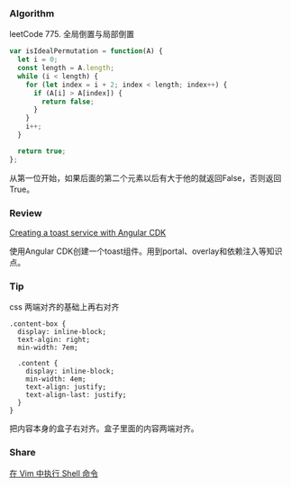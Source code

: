 ### Algorithm

leetCode 775. 全局倒置与局部倒置

``` javascript
var isIdealPermutation = function(A) {
  let i = 0;
  const length = A.length;
  while (i < length) {
    for (let index = i + 2; index < length; index++) {
      if (A[i] > A[index]) {
        return false;
      }
    }
    i++;
  }

  return true;
};
```

从第一位开始，如果后面的第二个元素以后有大于他的就返回False，否则返回True。

### Review

[Creating a toast service with Angular CDK](https://medium.com/angular-in-depth/creating-a-toast-service-with-angular-cdk-a0d35fd8cc12)

使用Angular CDK创建一个toast组件。用到portal、overlay和依赖注入等知识点。

### Tip

css 两端对齐的基础上再右对齐

``` less
.content-box {
  display: inline-block;
  text-algin: right;
  min-width: 7em;

  .content {
    display: inline-block;
    min-width: 4em;
    text-align: justify;
    text-align-last: justify;
  }
}
```

把内容本身的盒子右对齐。盒子里面的内容两端对齐。

### Share

[在 Vim 中执行 Shell 命令](https://harttle.land/2017/02/04/run-shell-within-vim.html)